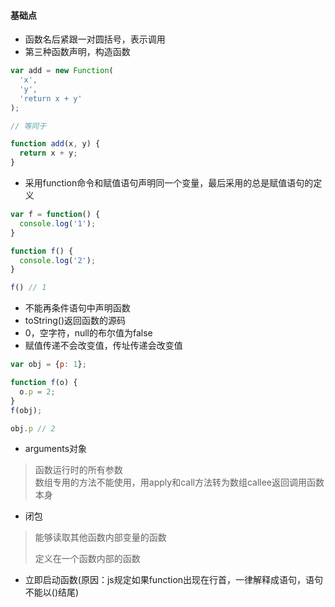 #### 基础点

* 函数名后紧跟一对圆括号，表示调用
* 第三种函数声明，构造函数

```js
var add = new Function(
  'x',
  'y',
  'return x + y'
);

// 等同于

function add(x, y) {
  return x + y;
}
```

* 采用function命令和赋值语句声明同一个变量，最后采用的总是赋值语句的定义

```js
var f = function() {
  console.log('1');
}

function f() {
  console.log('2');
}

f() // 1
```

* 不能再条件语句中声明函数
* toString\(\)返回函数的源码
* 0，空字符，null的布尔值为false
* 赋值传递不会改变值，传址传递会改变值

```js
var obj = {p: 1};

function f(o) {
  o.p = 2;
}
f(obj);

obj.p // 2
```

* arguments对象

> 函数运行时的所有参数  
> 数组专用的方法不能使用，用apply和call方法转为数组callee返回调用函数本身

* 闭包

> 能够读取其他函数内部变量的函数
>
> 定义在一个函数内部的函数

* 立即启动函数\(原因：js规定如果function出现在行首，一律解释成语句，语句不能以\(\)结尾\)



